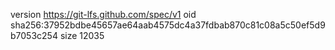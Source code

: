 version https://git-lfs.github.com/spec/v1
oid sha256:37952bdbe45657ae64aab4575dc4a37fdbab870c81c08a5c50ef5d9b7053c254
size 12035
